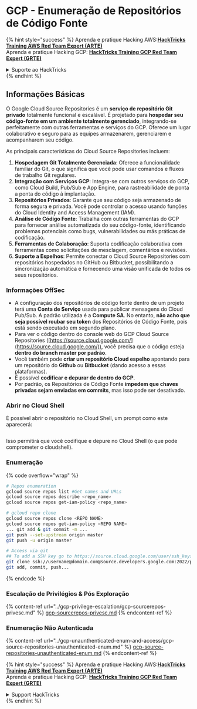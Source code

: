 # GCP - Enumeração de Repositórios de Código Fonte

{% hint style="success" %}
Aprenda e pratique Hacking AWS:<img src="../../../.gitbook/assets/image (1).png" alt="" data-size="line">[**HackTricks Training AWS Red Team Expert (ARTE)**](https://training.hacktricks.xyz/courses/arte)<img src="../../../.gitbook/assets/image (1).png" alt="" data-size="line">\
Aprenda e pratique Hacking GCP: <img src="../../../.gitbook/assets/image (2).png" alt="" data-size="line">[**HackTricks Training GCP Red Team Expert (GRTE)**<img src="../../../.gitbook/assets/image (2).png" alt="" data-size="line">](https://training.hacktricks.xyz/courses/grte)

<details>

<summary>Suporte ao HackTricks</summary>

* Confira os [**planos de assinatura**](https://github.com/sponsors/carlospolop)!
* **Junte-se ao** 💬 [**grupo do Discord**](https://discord.gg/hRep4RUj7f) ou ao [**grupo do telegram**](https://t.me/peass) ou **siga**-nos no **Twitter** 🐦 [**@hacktricks\_live**](https://twitter.com/hacktricks\_live)**.**
* **Compartilhe truques de hacking enviando PRs para os repositórios do** [**HackTricks**](https://github.com/carlospolop/hacktricks) e [**HackTricks Cloud**](https://github.com/carlospolop/hacktricks-cloud).

</details>
{% endhint %}

## Informações Básicas <a href="#reviewing-cloud-git-repositories" id="reviewing-cloud-git-repositories"></a>

O Google Cloud Source Repositories é um **serviço de repositório Git privado** totalmente funcional e escalável. É projetado para **hospedar seu código-fonte em um ambiente totalmente gerenciado**, integrando-se perfeitamente com outras ferramentas e serviços do GCP. Oferece um lugar colaborativo e seguro para as equipes armazenarem, gerenciarem e acompanharem seu código.

As principais características do Cloud Source Repositories incluem:

1. **Hospedagem Git Totalmente Gerenciada**: Oferece a funcionalidade familiar do Git, o que significa que você pode usar comandos e fluxos de trabalho Git regulares.
2. **Integração com Serviços GCP**: Integra-se com outros serviços do GCP, como Cloud Build, Pub/Sub e App Engine, para rastreabilidade de ponta a ponta do código à implantação.
3. **Repositórios Privados**: Garante que seu código seja armazenado de forma segura e privada. Você pode controlar o acesso usando funções do Cloud Identity and Access Management (IAM).
4. **Análise de Código Fonte**: Trabalha com outras ferramentas do GCP para fornecer análise automatizada do seu código-fonte, identificando problemas potenciais como bugs, vulnerabilidades ou más práticas de codificação.
5. **Ferramentas de Colaboração**: Suporta codificação colaborativa com ferramentas como solicitações de mesclagem, comentários e revisões.
6. **Suporte a Espelhos**: Permite conectar o Cloud Source Repositories com repositórios hospedados no GitHub ou Bitbucket, possibilitando a sincronização automática e fornecendo uma visão unificada de todos os seus repositórios.

### Informações OffSec <a href="#reviewing-cloud-git-repositories" id="reviewing-cloud-git-repositories"></a>

* A configuração dos repositórios de código fonte dentro de um projeto terá uma **Conta de Serviço** usada para publicar mensagens do Cloud Pub/Sub. A padrão utilizada é a **Compute SA**. No entanto, **não acho que seja possível roubar seu token** dos Repositórios de Código Fonte, pois está sendo executado em segundo plano.
* Para ver o código dentro do console web do GCP Cloud Source Repositories ([https://source.cloud.google.com/](https://source.cloud.google.com/)), você precisa que o código esteja **dentro do branch master por padrão**.
* Você também pode **criar um repositório Cloud espelho** apontando para um repositório do **Github** ou **Bitbucket** (dando acesso a essas plataformas).
* É possível **codificar e depurar de dentro do GCP**.
* Por padrão, os Repositórios de Código Fonte **impedem que chaves privadas sejam enviadas em commits**, mas isso pode ser desativado.

### Abrir no Cloud Shell

É possível abrir o repositório no Cloud Shell, um prompt como este aparecerá:

<figure><img src="../../../.gitbook/assets/image (325).png" alt=""><figcaption></figcaption></figure>

Isso permitirá que você codifique e depure no Cloud Shell (o que pode comprometer o cloudshell).

### Enumeração

{% code overflow="wrap" %}
```bash
# Repos enumeration
gcloud source repos list #Get names and URLs
gcloud source repos describe <repo_name>
gcloud source repos get-iam-policy <repo_name>

# gcloud repo clone
gcloud source repos clone <REPO NAME>
gcloud source repos get-iam-policy <REPO NAME>
... git add & git commit -m ...
git push --set-upstream origin master
git push -u origin master

# Access via git
## To add a SSH key go to https://source.cloud.google.com/user/ssh_keys (no gcloud command)
git clone ssh://username@domain.com@source.developers.google.com:2022/p/<proj-name>/r/<repo-name>
git add, commit, push...
```
{% endcode %}

### Escalação de Privilégios & Pós Exploração

{% content-ref url="../gcp-privilege-escalation/gcp-sourcerepos-privesc.md" %}
[gcp-sourcerepos-privesc.md](../gcp-privilege-escalation/gcp-sourcerepos-privesc.md)
{% endcontent-ref %}

### Enumeração Não Autenticada

{% content-ref url="../gcp-unaunthenticated-enum-and-access/gcp-source-repositories-unauthenticated-enum.md" %}
[gcp-source-repositories-unauthenticated-enum.md](../gcp-unaunthenticated-enum-and-access/gcp-source-repositories-unauthenticated-enum.md)
{% endcontent-ref %}

{% hint style="success" %}
Aprenda e pratique Hacking AWS:<img src="../../../.gitbook/assets/image (1).png" alt="" data-size="line">[**HackTricks Training AWS Red Team Expert (ARTE)**](https://training.hacktricks.xyz/courses/arte)<img src="../../../.gitbook/assets/image (1).png" alt="" data-size="line">\
Aprenda e pratique Hacking GCP: <img src="../../../.gitbook/assets/image (2).png" alt="" data-size="line">[**HackTricks Training GCP Red Team Expert (GRTE)**<img src="../../../.gitbook/assets/image (2).png" alt="" data-size="line">](https://training.hacktricks.xyz/courses/grte)

<details>

<summary>Support HackTricks</summary>

* Confira os [**planos de assinatura**](https://github.com/sponsors/carlospolop)!
* **Junte-se ao** 💬 [**grupo do Discord**](https://discord.gg/hRep4RUj7f) ou ao [**grupo do telegram**](https://t.me/peass) ou **siga**-nos no **Twitter** 🐦 [**@hacktricks\_live**](https://twitter.com/hacktricks\_live)**.**
* **Compartilhe truques de hacking enviando PRs para os repositórios do** [**HackTricks**](https://github.com/carlospolop/hacktricks) e [**HackTricks Cloud**](https://github.com/carlospolop/hacktricks-cloud).

</details>
{% endhint %}
